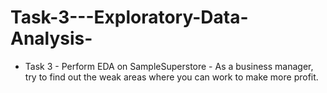 # Task-3---Exploratory-Data-Analysis-
- Task 3  - Perform EDA on SampleSuperstore  - As a business manager, try to find out the weak areas where you can work to make more profit.
